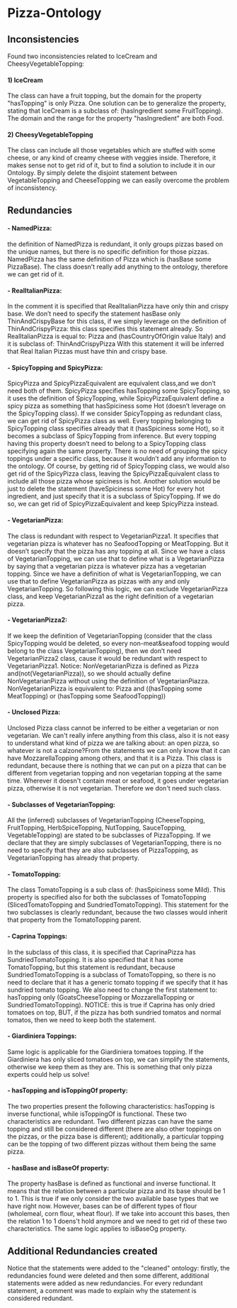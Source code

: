 # Pizza-Ontology #

## Inconsistencies ##

Found two inconsistencies related to IceCream and CheesyVegetableTopping: 
   #### 1) IceCream 
   The class can have a fruit topping, but the domain for the property "hasTopping" is only Pizza. One solution can be to generalize the property, stating that IceCream is a subclass of: (hasIngredient some FruitTopping). The domain and the range for the property "hasIngredient" are both Food.
   #### 2) CheesyVegetableTopping 
   The class can include all those vegetables which are stuffed with some cheese, or any kind of creamy cheese with veggies inside. Therefore, it makes sense not to get rid of it, but to find a solution to include it in our Ontology. By simply delete the disjoint statement between VegetableTopping and CheeseTopping we can easily overcome the problem of inconsistency. 

## Redundancies ##

#### - NamedPizza: 
the definition of NamedPizza is redundant, it only groups pizzas based on the unique names, but there is no specific definition for those pizzas. NamedPizza has the same definition of Pizza which is (hasBase some PizzaBase). The class doesn’t really add anything to the ontology, therefore we can get rid of it.

#### - RealItalianPizza: 
In the comment it is specified that RealItalianPizza have only thin and crispy base. We don’t need to specify the statement hasBase only ThinAndCrispyBase for this class, if we simply leverage on the definition of ThinAndCrispyPizza: this class specifies this statement already. 
So RealItalianPizza is equal to: Pizza and (hasCountryOfOrigin value Italy) and it is subclass of: ThinAndCrispyPizza
With this statement it will be inferred that Real Italian Pizzas must have thin and crispy base.

#### - SpicyTopping and SpicyPizza: 
SpicyPizza and SpicyPizzaEquivalent are equivalent class,and we don’t need both of them. SpicyPizza specifies hasTopping some SpicyTopping, so it uses the definition of SpicyTopping, while SpicyPizzaEquivalent define a spicy pizza as something that hasSpiciness some Hot (doesn’t leverage on the SpicyTopping class). If we consider SpicyTopping as redundant class, we can get rid of SpicyPizza class as well. Every topping belonging to SpicyTopping class specifies already that it (hasSpiciness some Hot), so it becomes a subclass of SpicyTopping from inference. But every topping having this property doesn’t need to belong to a SpicyTopping class specifying again the same property. There is no need of grouping the spicy toppings under a specific class, because it wouldn’t add any information to the ontology. Of course, by getting rid of SpicyTopping class, we would also get rid of the SpicyPizza class, leaving the SpicyPizzaEquivalent class to include all those pizza whose spiciness is hot. 
Another solution would be just to delete the statement (haveSpiciness some Hot) for every hot ingredient, and just specify that it is a subclass of SpicyTopping. If we do so, we can get rid of SpicyPizzaEquivalent and keep SpicyPizza instead.

#### - VegetarianPizza:
The class is redundant with respect to VegetarianPizza1. It specifies that vegetarian pizza is whatever has no SeafoodTopping or MeatTopping. But it doesn’t specify that the pizza has any topping at all. Since we have a class of VegetarianTopping, we can use that to define what is a VegetarianPizza by saying that a vegetarian pizza is whatever pizza has a vegetarian topping. Since we have a definition of what is VegetarianTopping, we can use that to define VegetarianPizza as pizzas with any and only VegetarianTopping. So following this logic, we can exclude VegetarianPizza class, and keep VegetarianPizza1 as the right definition of a vegetarian pizza.

#### - VegetarianPizza2:
If we keep the definition of VegetarianTopping (consider that the class SpicyTopping would be deleted, so every non-meat&seafood topping would belong to the class VegetarianTopping), then we don’t need VegetarianPizza2 class, cause it would be redundant with respect to VegetarianPizza1. Notice: NonVegetarianPizza is defined as Pizza and(not(VegetarianPizza)), so we should actually define NonVegetarianPizza without using the definition of VegetarianPiazza. 
NonVegetarianPizza is equivalent to: Pizza and ((hasTopping some MeatTopping) or (hasTopping some SeafoodTopping))

#### - Unclosed Pizza:
Unclosed Pizza class cannot be inferred to be either a vegetarian or non vegetarian. We can't really infere anything from this class, also it is not easy to understand what kind of pizza we are talking about: an open pizza, so whatever is not a calzone?From the statements we can only know that it can have MozzarellaTopping among others, and that it is a Pizza. This class is redundant, because there is nothing that we can put on a pizza that can be different from vegetarian topping and non vegetarian topping at the same time. Wherever it doesn't contain meat or seafood, it goes under vegetarian pizza, otherwise it is not vegetarian. Therefore we don't need such class.

#### - Subclasses of VegetarianTopping:
All the (inferred) subclasses of VegetarianTopping (CheeseTopping, FruitTopping, HerbSpiceTopping, NutTopping, SauceTopping, VegetableTopping) are stated to be subclasses of PizzaTopping. If we declare that they are simply subclasses of VegetarianTopping, there is no need to specify that they are also subclasses of PizzaTopping, as VegetarianTopping has already that property.

#### - TomatoTopping: 
The class TomatoTopping is a sub class of: (hasSpiciness some Mild). This property is specified also for both the subclasses of TomatoTopping (SlicedTomatoTopping and SundriedTomatoTopping). This statement for the two subclasses is clearly redundant, because the two classes would inherit that property from the TomatoTopping parent. 

#### - Caprina Toppings: 
In the subclass of this class, it is specified that CaprinaPizza has SundriedTomatoTopping. It is also specified that it has some TomatoTopping, but this statement is redundant, because SundriedTomatoTopping is a subclass of TomatoTopping, so there is no need to declare that it has a generic tomato topping if we specify that it has sundried tomato topping. We also need to change the first statement to: hasTopping only (GoatsCheeseTopping or MozzarellaTopping or SundriedTomatoTopping).
NOTICE: this is true if Caprina has only dried tomatoes on top, BUT, if the pizza has both sundried tomatos and normal tomatos, then we need to keep both the statement.

#### - Giardiniera Toppings: 
Same logic is applicable for the Giardiniera tomatoes topping. If the Giardiniera has only sliced tomatoes on top, we can simplify the statements, otherwise we keep them as they are. This is something that only pizza experts could help us solve!

#### - hasTopping and isToppingOf property:
The two properties present the following characteristics: hasTopping is inverse functional, while isToppingOf is functional. These two characteristics are redundant. Two different pizzas can have the same topping and still be considered different (there are also other toppings on the pizzas, or the pizza base is different); additionally, a particular topping can be the topping of two different pizzas without them being the same pizza. 

#### - hasBase and isBaseOf property:
The property hasBase is defined as functional and inverse functional. It means that the relation between a particular pizza and its base should be 1 to 1. This is true if we only consider the two available base types that we have right now. However, bases can be of different types of flour (wholemeal, corn flour, wheat flour). If we take into account this bases, then the relation 1 to 1 doens't hold anymore and we need to get rid of these two characteristics. The same logic applies to isBaseOg property.


## Additional Redundancies created ##
Notice that the statements were added to the "cleaned" ontology: firstly, the redundancies found were deleted and then some different, additional statements were added as new redundancies. For every redundant statement, a comment was made to explain why the statement is considered redundant.

